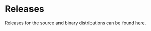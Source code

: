 # Releases

Releases for the source and binary distributions can be found 
[here](https://github.com/jh3nd3rs0n/jargyle/releases).